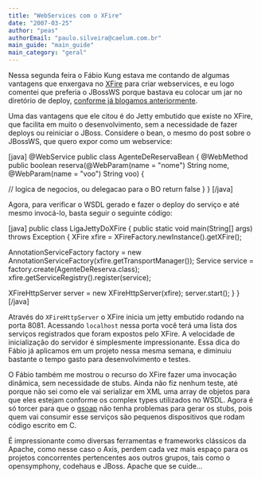 ```yaml
---
title: "WebServices com o XFire"
date: "2007-03-25"
author: "peas"
authorEmail: "paulo.silveira@caelum.com.br"
main_guide: "main_guide"
main_category: "geral"
---
```


Nessa segunda feira o Fábio Kung estava me contando de algumas vantagens que enxergava no [XFire](http://xfire.codehaus.org) para criar webservices, e eu logo comentei que preferia o JBossWS porque bastava eu colocar um jar no diretório de deploy, [conforme já blogamos anteriormente](https://blog.caelum.com.br/criando-um-webservice-com-a-jsr-181/).

Uma das vantagens que ele citou é do Jetty embutido que existe no XFire, que facilita em muito o desenvolvimento, sem a necessidade de fazer deploys ou reiniciar o JBoss. Considere o bean, o mesmo do post sobre o JBossWS, que quero expor como um webservice:

\[java\] @WebService public class AgenteDeReservaBean { @WebMethod public boolean reserva(@WebParam(name = "nome") String nome, @WebParam(name = "voo") String voo) {

// logica de negocios, ou delegacao para o BO return false } } \[/java\]

Agora, para verificar o WSDL gerado e fazer o deploy do serviço e até mesmo invocá-lo, basta seguir o seguinte código:

\[java\] public class LigaJettyDoXFire { public static void main(String\[\] args) throws Exception { XFire xfire = XFireFactory.newInstance().getXFire();

AnnotationServiceFactory factory = new AnnotationServiceFactory(xfire.getTransportManager()); Service service = factory.create(AgenteDeReserva.class); xfire.getServiceRegistry().register(service);

XFireHttpServer server = new XFireHttpServer(xfire); server.start(); } } \[/java\]

Através do `XFireHttpServer` o XFire inicia um jetty embutido rodando na porta 8081. Acessando `localhost` nessa porta você terá uma lista dos serviços registrados que foram expostos pelo XFire. A velocidade de inicialização do servidor é simplesmente impressionante. Essa dica do Fábio já aplicamos em um projeto nessa mesma semana, e diminuiu bastante o tempo gasto para desenvolvimento e testes.

O Fábio também me mostrou o recurso do XFire fazer uma invocação dinâmica, sem necessidade de stubs. Ainda não fiz nenhum teste, até porque não sei como ele vai serializar em XML uma array de objetos para que eles estejam conforme os complex types utilizados no WSDL. Agora é só torcer para que o [gsoap](http://www.cs.fsu.edu/~engelen/soap.html) não tenha problemas para gerar os stubs, pois quem vai consumir esse serviços são pequenos dispositivos que rodam código escrito em C.

É impressionante como diversas ferramentas e frameworks clássicos da Apache, como nesse caso o Axis, perdem cada vez mais espaço para os projetos concorrentes pertencentes aos outros grupos, tais como o opensymphony, codehaus e JBoss. Apache que se cuide...

